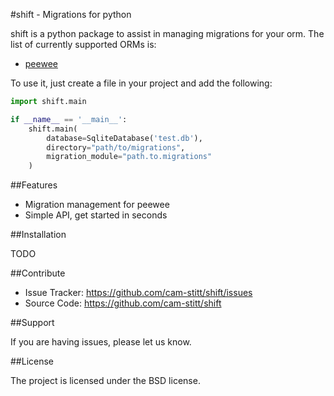 #shift - Migrations for python

shift is a python package to assist in managing migrations for your 
orm. The list of currently supported ORMs is:

* [peewee](https://github.com/coleifer/peewee)

To use it, just create a file in your project and add the following:

```python
import shift.main

if __name__ == '__main__':
    shift.main(
        database=SqliteDatabase('test.db'),
        directory="path/to/migrations",
        migration_module="path.to.migrations"
    )
```

##Features

* Migration management for peewee
* Simple API, get started in seconds

##Installation

TODO

##Contribute

- Issue Tracker: https://github.com/cam-stitt/shift/issues
- Source Code: https://github.com/cam-stitt/shift

##Support

If you are having issues, please let us know.

##License

The project is licensed under the BSD license.
